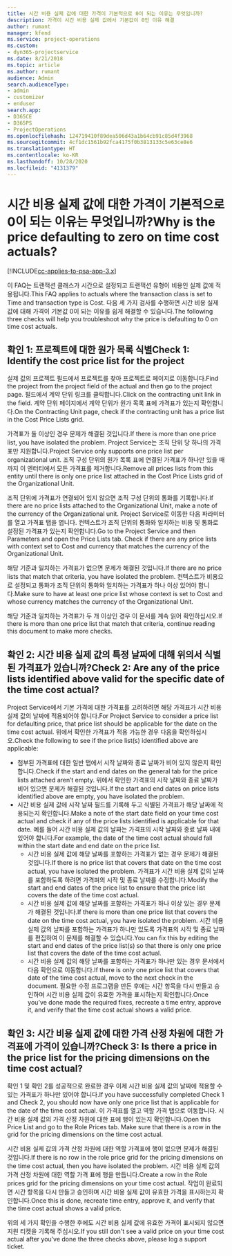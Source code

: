 ```yaml
---
title: 시간 비용 실제 값에 대한 가격이 기본적으로 0이 되는 이유는 무엇입니까?
description: 가격이 시간 비용 실제 값에서 기본값이 0인 이유 해결
author: rumant
manager: kfend
ms.service: project-operations
ms.custom:
- dyn365-projectservice
ms.date: 8/21/2018
ms.topic: article
ms.author: rumant
audience: Admin
search.audienceType:
- admin
- customizer
- enduser
search.app:
- D365CE
- D365PS
- ProjectOperations
ms.openlocfilehash: 124719410f89dea506d43a1b64cb91c85d4f3968
ms.sourcegitcommit: 4cf1dc1561b92fca4175f0b3813133c5e63ce8e6
ms.translationtype: HT
ms.contentlocale: ko-KR
ms.lasthandoff: 10/28/2020
ms.locfileid: "4131379"
---
```

# <a name="why-is-the-price-defaulting-to-zero-on-time-cost-actuals"></a><span data-ttu-id="5721d-103">시간 비용 실제 값에 대한 가격이 기본적으로 0이 되는 이유는 무엇입니까?</span><span class="sxs-lookup"><span data-stu-id="5721d-103">Why is the price defaulting to zero on time cost actuals?</span></span>

[!INCLUDE[cc-applies-to-psa-app-3.x](../includes/cc-applies-to-psa-app-3x.md)]

<span data-ttu-id="5721d-104">이 FAQ는 트랜잭션 클래스가 시간으로 설정되고 트랜잭션 유형이 비용인 실제 값에 적용됩니다.</span><span class="sxs-lookup"><span data-stu-id="5721d-104">This FAQ applies to actuals where the transaction class is set to Time and transaction type is Cost.</span></span> <span data-ttu-id="5721d-105">다음 세 가지 검사를 수행하면 시간 비용 실제 값에 대해 가격이 기본값 0이 되는 이유를 쉽게 해결할 수 있습니다.</span><span class="sxs-lookup"><span data-stu-id="5721d-105">The following three checks will help you troubleshoot why the price is defaulting to 0 on time cost actuals.</span></span>
 
## <a name="check-1-identify-the-cost-price-list-for-the-project"></a><span data-ttu-id="5721d-106">확인 1: 프로젝트에 대한 원가 목록 식별</span><span class="sxs-lookup"><span data-stu-id="5721d-106">Check 1: Identify the cost price list for the project</span></span>

<span data-ttu-id="5721d-107">실제 값의 프로젝트 필드에서 프로젝트를 찾아 프로젝트로 페이지로 이동합니다.</span><span class="sxs-lookup"><span data-stu-id="5721d-107">Find the project from the project field of the actual and then go to the project page.</span></span> <span data-ttu-id="5721d-108">필드에서 계약 단위 링크를 클릭합니다.</span><span class="sxs-lookup"><span data-stu-id="5721d-108">Click on the contracting unit link in the field.</span></span> <span data-ttu-id="5721d-109">계약 단위 페이지에서 계약 단위가 원가 목록 표에 가격표가 있는지 확인합니다.</span><span class="sxs-lookup"><span data-stu-id="5721d-109">On the Contracting Unit page, check if the contracting unit has a price list in the Cost Price Lists grid.</span></span>

<span data-ttu-id="5721d-110">가격표가 둘 이상인 경우 문제가 해결된 것입니다.</span><span class="sxs-lookup"><span data-stu-id="5721d-110">If there is more than one price list, you have isolated the problem.</span></span> <span data-ttu-id="5721d-111">Project Service는 조직 단위 당 하나의 가격표만 지원합니다.</span><span class="sxs-lookup"><span data-stu-id="5721d-111">Project Service only supports one price list per organizational unit.</span></span> <span data-ttu-id="5721d-112">조직 구성 단위의 원가 목록 표에 연결된 가격표가 하나만 있을 때까지 이 엔터티에서 모든 가격표를 제거합니다.</span><span class="sxs-lookup"><span data-stu-id="5721d-112">Remove all prices lists from this entity until there is only one price list attached in the Cost Price Lists grid of the Organizational Unit.</span></span>

<span data-ttu-id="5721d-113">조직 단위에 가격표가 연결되어 있지 않으면 조직 구성 단위의 통화를 기록합니다.</span><span class="sxs-lookup"><span data-stu-id="5721d-113">If there are no price lists attached to the Organizational Unit, make a note of the currency of the Organizational unit.</span></span> <span data-ttu-id="5721d-114">Project Service로 이동한 다음 파라미터를 열고 가격표 탭을 엽니다. 컨텍스트가 조직 단위의 통화와 일치하는 비용 및 통화로 설정된 가격표가 있는지 확인합니다.</span><span class="sxs-lookup"><span data-stu-id="5721d-114">Go to the Project Service and then Parameters and open the Price Lists tab. Check if there are any price lists with context set to Cost and currency that matches the currency of the Organizational Unit.</span></span>
 
<span data-ttu-id="5721d-115">해당 기준과 일치하는 가격표가 없으면 문제가 해결된 것입니다.</span><span class="sxs-lookup"><span data-stu-id="5721d-115">If there are no price lists that match that criteria, you have isolated the problem.</span></span> <span data-ttu-id="5721d-116">컨텍스트가 비용으로 설정되고 통화가 조직 단위의 통화와 일치하는 가격표가 하나 이상 있어야 합니다.</span><span class="sxs-lookup"><span data-stu-id="5721d-116">Make sure to have at least one price list whose context is set to Cost and whose currency matches the currency of the Organizational Unit.</span></span>

<span data-ttu-id="5721d-117">해당 기준과 일치하는 가격표가 두 개 이상인 경우 이 문서를 계속 읽어 확인하십시오.</span><span class="sxs-lookup"><span data-stu-id="5721d-117">If there is more than one price list that match that criteria, continue reading this document to make more checks.</span></span>

## <a name="check-2-are-any-of-the-price-lists-identified-above-valid-for-the-specific-date-of-the-time-cost-actual"></a><span data-ttu-id="5721d-118">확인 2: 시간 비용 실제 값의 특정 날짜에 대해 위의서 식별된 가격표가 있습니까?</span><span class="sxs-lookup"><span data-stu-id="5721d-118">Check 2: Are any of the price lists identified above valid for the specific date of the time cost actual?</span></span>

<span data-ttu-id="5721d-119">Project Service에서 기본 가격에 대한 가격표를 고려하려면 해당 가격표가 시간 비용 실제 값의 날짜에 적용되어야 합니다.</span><span class="sxs-lookup"><span data-stu-id="5721d-119">For Project Service to consider a price list for defaulting price, that price list should be applicable for the date on the time cost actual.</span></span> <span data-ttu-id="5721d-120">위에서 확인한 가격표가 적용 가능한 경우 다음을 확인하십시오.</span><span class="sxs-lookup"><span data-stu-id="5721d-120">Check the following to see if the price list(s) identified above are applicable:</span></span>

- <span data-ttu-id="5721d-121">첨부된 가격표에 대한 일반 탭에서 시작 날짜와 종료 날짜가 비어 있지 않은지 확인합니다.</span><span class="sxs-lookup"><span data-stu-id="5721d-121">Check if the start and end dates on the general tab for the price lists attached aren’t empty.</span></span> <span data-ttu-id="5721d-122">위에서 확인한 가격표의 시작 날짜와 종료 날짜가 비어 있으면 문제가 해결된 것입니다.</span><span class="sxs-lookup"><span data-stu-id="5721d-122">If the start and end dates on price lists identified above are empty, you have isolated the problem.</span></span> 
- <span data-ttu-id="5721d-123">시간 비용 실제 값에 시작 날짜 필드를 기록해 두고 식별된 가격표가 해당 날짜에 적용되는지 확인합니다.</span><span class="sxs-lookup"><span data-stu-id="5721d-123">Make a note of the start date field on your time cost actual and check if any of the price lists identified is applicable for that date.</span></span> <span data-ttu-id="5721d-124">예를 들어 시간 비용 실제 값의 날짜는 가격표의 시작 날짜와 종료 날짜 내에 있어야 합니다.</span><span class="sxs-lookup"><span data-stu-id="5721d-124">For example, the date of the time cost actual should fall within the start date and end date on the price list.</span></span> 
    - <span data-ttu-id="5721d-125">시간 비용 실제 값에 해당 날짜를 포함하는 가격표가 없는 경우 문제가 해결된 것입니다.</span><span class="sxs-lookup"><span data-stu-id="5721d-125">If there is no price list that covers that date on the time cost actual, you have isolated the problem.</span></span> <span data-ttu-id="5721d-126">가격표가 시간 비용 실제 값의 날짜를 포함하도록 하려면 가격펴의 시작 및 종료 날짜를 수정합니다.</span><span class="sxs-lookup"><span data-stu-id="5721d-126">Modify the start and end dates of the price list to ensure that the price list covers the date of the time cost actual.</span></span> 
    - <span data-ttu-id="5721d-127">시간 비용 실제 값에 해당 날짜를 포함하는 가격표가 하나 이상 있는 경우 문제가 해결된 것입니다.</span><span class="sxs-lookup"><span data-stu-id="5721d-127">If there is more than one price list that covers the date on the time cost actual, you have isolated the problem.</span></span> <span data-ttu-id="5721d-128">시간 비용 실제 값의 날짜를 포함하는 가격표가 하나만 있도록 가격표의 시작 및 종료 날짜를 편집하여 이 문제를 해결할 수 있습니다.</span><span class="sxs-lookup"><span data-stu-id="5721d-128">You can fix this by editing the start and end dates of the price list(s) so that there is only one price list that covers the date of the time cost actual.</span></span> 
    - <span data-ttu-id="5721d-129">시간 비용 실제 값의 해당 날짜를 포함하는 가격표가 하나만 있는 경우 문서에서 다음 확인으로 이동합니다.</span><span class="sxs-lookup"><span data-stu-id="5721d-129">If there is only one price list that covers that date of the time cost actual, move to the next check in the document.</span></span>
<span data-ttu-id="5721d-130">필요한 수정 프로그램을 만든 후에는 시간 항목을 다시 만들고 승인하며 시간 비용 실제 값이 유효한 가격을 표시하는지 확인합니다.</span><span class="sxs-lookup"><span data-stu-id="5721d-130">Once you’ve done made the required fixes, recreate a time entry, approve it, and verify that the time cost actual shows a valid price.</span></span>

## <a name="check-3-is-there-a-price-in-the-price-list-for-the-pricing-dimensions-on-the-time-cost-actual"></a><span data-ttu-id="5721d-131">확인 3: 시간 비용 실제 값에 대한 가격 산정 차원에 대한 가격표에 가격이 있습니까?</span><span class="sxs-lookup"><span data-stu-id="5721d-131">Check 3: Is there a price in the price list for the pricing dimensions on the time cost actual?</span></span>

<span data-ttu-id="5721d-132">확인 1 및 확인 2를 성공적으로 완료한 경우 이제 시간 비용 실제 값의 날짜에 적용할 수 있는 가격표가 하나만 있어야 합니다.</span><span class="sxs-lookup"><span data-stu-id="5721d-132">If you have successfully completed Check 1 and Check 2, you should now have only one price list that is applicable for the date of the time cost actual.</span></span> <span data-ttu-id="5721d-133">이 가격표를 열고 역할 가격 탭으로 이동합니다. 시간 비용 실제 값의 가격 산정 차원에 대한 표에 행이 있는지 확인합니다.</span><span class="sxs-lookup"><span data-stu-id="5721d-133">Open this Price List and go to the Role Prices tab. Make sure that there is a row in the grid for the pricing dimensions on the time cost actual.</span></span>

<span data-ttu-id="5721d-134">시간 비용 실제 값의 가격 산정 차원에 대한 역할 가격표에 행이 없으면 문제가 해결된 것입니다.</span><span class="sxs-lookup"><span data-stu-id="5721d-134">If there is no row in the role price grid for the pricing dimensions on the time cost actual, then you have isolated the problem.</span></span> <span data-ttu-id="5721d-135">시간 비용 실제 값의 가격 산정 차원에 대한 역할 가격 표에 행을 만듭니다.</span><span class="sxs-lookup"><span data-stu-id="5721d-135">Create a row in the Role prices grid for the pricing dimensions on your time cost actual.</span></span> <span data-ttu-id="5721d-136">작업이 완료되면 시간 항목을 다시 만들고 승인하며 시간 비용 실제 값이 유효한 가격을 표시하는지 확인합니다.</span><span class="sxs-lookup"><span data-stu-id="5721d-136">Once this is done, recreate time entry, approve it, and verify that the time cost actual shows a valid price.</span></span>
 
<span data-ttu-id="5721d-137">위의 세 가지 확인을 수행한 후에도 시간 비용 실제 값에 유효한 가격이 표시되지 않으면 지원 티켓을 기록해 주십시오.</span><span class="sxs-lookup"><span data-stu-id="5721d-137">If you still don't see a valid price on your time cost actual after you’ve done the three checks above, please log a support ticket.</span></span>



